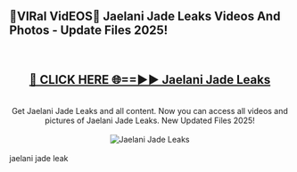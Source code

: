 <h2>🔴VIRal VidEOS🔴 Jaelani Jade Leaks Videos And Photos - Update Files 2025!</h2>
<br>
<div align="center">
<h2><a href="https://virallinks.top/odZfE0" rel="nofollow">🔴 CLICK HERE 🌐==►► Jaelani Jade Leaks</a></h2>
<br>
Get Jaelani Jade Leaks and all content. Now you can access all videos and pictures of Jaelani Jade Leaks. New Updated Files 2025!
<br>
<br>
<a href="https://virallinks.top/odZfE0" rel="nofollow" data-target="animated-image.originalLink"><img src="https://i.imgur.com/dJHk4Zq.gif)" alt="Jaelani Jade Leaks" style="max-width: 100%; display: inline-block;" data-target="animated-image.originalImage"></a>
</div>
<br>
jaelani jade leak